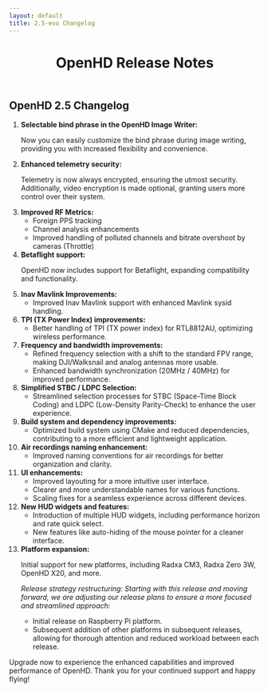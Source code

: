 ```yaml
---
layout: default
title: 2.5-evo Changelog
---
```


<!-- Header -->
<header class="ex-header">
    <div class="container">
        <div class="row">
            <div class="col-xl-10 offset-xl-1">
                <h1>OpenHD Release Notes</h1>
            </div> <!-- end of col -->
        </div> <!-- end of row -->
    </div> <!-- end of container -->
</header> <!-- end of ex-header -->
<!-- end of header -->

<!-- Basic -->
<div class="ex-basic-1 pt-4">
    <div class="container">
        <div class="row">
            <div class="col-xl-10 offset-xl-1">
                <h2 class="my-3">OpenHD 2.5 Changelog</h2>
            </div> <!-- end of col -->
        </div> <!-- end of row -->
    </div> <!-- end of container -->
</div> <!-- end of ex-basic-1 -->
<!-- end of basic -->

<!-- Basic Section -->
<div class="ex-basic-1 pt-3 pb-5">
    <div class="container">
        <div class="row">
            <div class="col-xl-10 offset-xl-1">                            
                <ol>
                    <li class="mb-3">
                        <strong>Selectable bind phrase in the OpenHD Image Writer:</strong>
                        <p>Now you can easily customize the bind phrase during image writing, providing you with increased flexibility and convenience.</p>
                    </li>
                    <li class="mb-3">
                        <strong>Enhanced telemetry security:</strong>
                        <p>Telemetry is now always encrypted, ensuring the utmost security. Additionally, video encryption is made optional, granting users more control over their system.</p>
                    </li>
                    <li class="mb-3">
                        <strong>Improved RF Metrics:</strong>
                        <ul>
                            <li>Foreign PPS tracking</li>
                            <li>Channel analysis enhancements</li>
                            <li>Improved handling of polluted channels and bitrate overshoot by cameras (Throttle)</li>
                        </ul>
                    </li>
                    <li class="mb-3">
                        <strong>Betaflight support:</strong>
                        <p>OpenHD now includes support for Betaflight, expanding compatibility and functionality.</p>
                    </li>
                    <li class="mb-3">
                        <strong>Inav Mavlink Improvements:</strong>
                        <ul>
                            <li>Improved Inav Mavlink support with enhanced Mavlink sysid handling.</li>
                        </ul>
                    </li>
                    <li class="mb-3">
                        <strong>TPI (TX Power Index) improvements:</strong>
                        <ul>
                            <li>Better handling of TPI (TX power index) for RTL8812AU, optimizing wireless performance.</li>
                        </ul>
                    </li>
                    <li class="mb-3">
                        <strong>Frequency and bandwidth improvements:</strong>
                        <ul>
                            <li>Refined frequency selection with a shift to the standard FPV range, making DJI/Walksnail and analog antennas more usable.</li>
                            <li>Enhanced bandwidth synchronization (20MHz / 40MHz) for improved performance.</li>
                        </ul>
                    </li>
                    <li class="mb-3">
                        <strong>Simplified STBC / LDPC Selection:</strong>
                        <ul>
                            <li>Streamlined selection processes for STBC (Space-Time Block Coding) and LDPC (Low-Density Parity-Check) to enhance the user experience.</li>
                        </ul>
                    </li>
                    <li class="mb-3">
                        <strong>Build system and dependency improvements:</strong>
                        <ul>
                            <li>Optimized build system using CMake and reduced dependencies, contributing to a more efficient and lightweight application.</li>
                        </ul>
                    </li>
                    <li class="mb-3">
                        <strong>Air recordings naming enhancement:</strong>
                        <ul>
                            <li>Improved naming conventions for air recordings for better organization and clarity.</li>
                        </ul>
                    </li>
                    <li class="mb-3">
                        <strong>UI enhancements:</strong>
                        <ul>
                            <li>Improved layouting for a more intuitive user interface.</li>
                            <li>Clearer and more understandable names for various functions.</li>
                            <li>Scaling fixes for a seamless experience across different devices.</li>
                        </ul>
                    </li>
                    <li class="mb-3">
                        <strong>New HUD widgets and features:</strong>
                        <ul>
                            <li>Introduction of multiple HUD widgets, including performance horizon and rate quick select.</li>
                            <li>New features like auto-hiding of the mouse pointer for a cleaner interface.</li>
                        </ul>
                    </li>
                    <li class="mb-3">
                        <strong>Platform expansion:</strong>
                        <p>Initial support for new platforms, including Radxa CM3, Radxa Zero 3W, OpenHD X20, and more.</p>
                        <p><em>Release strategy restructuring: Starting with this release and moving forward, we are adjusting our release plans to ensure a more focused and streamlined approach:</em></p>
                        <ul>
                            <li>Initial release on Raspberry Pi platform.</li>
                            <li>Subsequent addition of other platforms in subsequent releases, allowing for thorough attention and reduced workload between each release.</li>
                        </ul>
                    </li>
                </ol>
                <p>Upgrade now to experience the enhanced capabilities and improved performance of OpenHD. Thank you for your continued support and happy flying!</p>
            </div>
        </div>
    </div>
</div>
